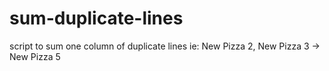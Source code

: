 # sum-duplicate-lines
script to sum one column of duplicate lines ie:  New Pizza 2, New Pizza 3 -> New Pizza 5
